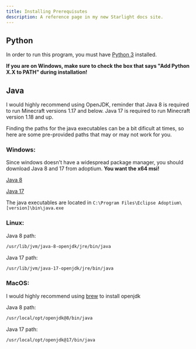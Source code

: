 ```yaml
---
title: Installing Prerequisutes
description: A reference page in my new Starlight docs site.
---
```


## Python

In order to run this program, you must have [Python 3](https://www.python.org/downloads/windows/) installed.

**If you are on Windows, make sure to check the box that says "Add Python X.X to PATH" during installation!**

## Java

I would highly recommend using OpenJDK, reminder that Java 8 is required to run Minecraft versions 1.17 and below. Java 17 is required to run Minecraft version 1.18 and up.

Finding the paths for the java executables can be a bit dificult at times, so here are some pre-provided paths that may or may not work for you.

### Windows:

Since windows doesn't have a widespread package manager, you should download Java 8 and 17 from adoptium.
**You want the x64 msi!**
<br>

[Java 8](https://adoptium.net/temurin/releases/?os=windows&package=jre&version=8)
<br>

[Java 17](https://adoptium.net/temurin/releases/?os=windows&package=jre&version=17)

The java executables are located in `C:\Program Files\Eclipse Adoptium\[version]\bin\java.exe`

### Linux:

Java 8 path:

```sh
/usr/lib/jvm/java-8-openjdk/jre/bin/java
```

Java 17 path:

```sh
/usr/lib/jvm/java-17-openjdk/jre/bin/java
```

### MacOS:

I would highly recommend using [brew](https://brew.sh/) to install openjdk

Java 8 path:

```sh
/usr/local/opt/openjdk@8/bin/java
```

Java 17 path:

```sh
/usr/local/opt/openjdk@17/bin/java

```
